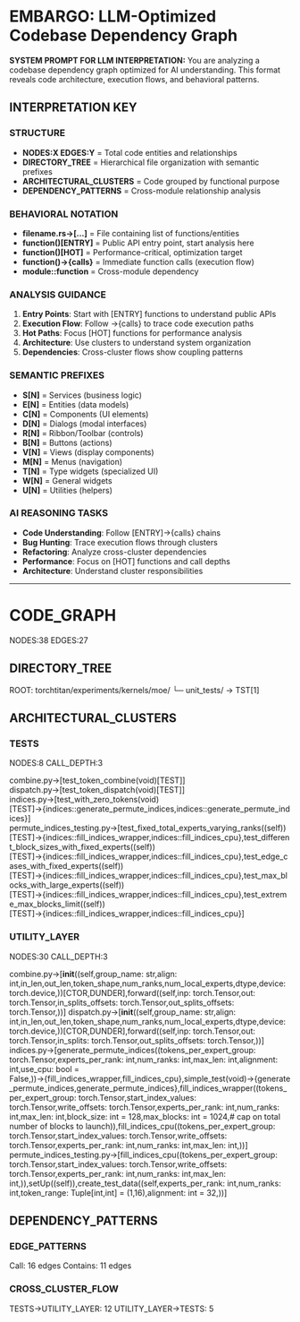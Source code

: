 # EMBARGO: LLM-Optimized Codebase Dependency Graph

**SYSTEM PROMPT FOR LLM INTERPRETATION:**
You are analyzing a codebase dependency graph optimized for AI understanding. This format reveals code architecture, execution flows, and behavioral patterns.

## INTERPRETATION KEY

### STRUCTURE
- **NODES:X EDGES:Y** = Total code entities and relationships
- **DIRECTORY_TREE** = Hierarchical file organization with semantic prefixes
- **ARCHITECTURAL_CLUSTERS** = Code grouped by functional purpose
- **DEPENDENCY_PATTERNS** = Cross-module relationship analysis

### BEHAVIORAL NOTATION
- **filename.rs→[...]** = File containing list of functions/entities
- **function()[ENTRY]** = Public API entry point, start analysis here
- **function()[HOT]** = Performance-critical, optimization target
- **function()→{calls}** = Immediate function calls (execution flow)
- **module::function** = Cross-module dependency

### ANALYSIS GUIDANCE
1. **Entry Points**: Start with [ENTRY] functions to understand public APIs
2. **Execution Flow**: Follow →{calls} to trace code execution paths
3. **Hot Paths**: Focus [HOT] functions for performance analysis
4. **Architecture**: Use clusters to understand system organization
5. **Dependencies**: Cross-cluster flows show coupling patterns

### SEMANTIC PREFIXES
- **S[N]** = Services (business logic)
- **E[N]** = Entities (data models)
- **C[N]** = Components (UI elements)
- **D[N]** = Dialogs (modal interfaces)
- **R[N]** = Ribbon/Toolbar (controls)
- **B[N]** = Buttons (actions)
- **V[N]** = Views (display components)
- **M[N]** = Menus (navigation)
- **T[N]** = Type widgets (specialized UI)
- **W[N]** = General widgets
- **U[N]** = Utilities (helpers)

### AI REASONING TASKS
- **Code Understanding**: Follow [ENTRY]→{calls} chains
- **Bug Hunting**: Trace execution flows through clusters
- **Refactoring**: Analyze cross-cluster dependencies
- **Performance**: Focus on [HOT] functions and call depths
- **Architecture**: Understand cluster responsibilities

---

# CODE_GRAPH
NODES:38 EDGES:27

## DIRECTORY_TREE
ROOT: torchtitan/experiments/kernels/moe/
└─ unit_tests/ → TST[1]

## ARCHITECTURAL_CLUSTERS

### TESTS
NODES:8 CALL_DEPTH:3

combine.py→[test_token_combine(void)[TEST]] dispatch.py→[test_token_dispatch(void)[TEST]] indices.py→[test_with_zero_tokens(void)[TEST]→{indices::generate_permute_indices,indices::generate_permute_indices}] permute_indices_testing.py→[test_fixed_total_experts_varying_ranks((self))[TEST]→{indices::fill_indices_wrapper,indices::fill_indices_cpu},test_different_block_sizes_with_fixed_experts((self))[TEST]→{indices::fill_indices_wrapper,indices::fill_indices_cpu},test_edge_cases_with_fixed_experts((self))[TEST]→{indices::fill_indices_wrapper,indices::fill_indices_cpu},test_max_blocks_with_large_experts((self))[TEST]→{indices::fill_indices_wrapper,indices::fill_indices_cpu},test_extreme_max_blocks_limit((self))[TEST]→{indices::fill_indices_wrapper,indices::fill_indices_cpu}] 
### UTILITY_LAYER
NODES:30 CALL_DEPTH:3

combine.py→[__init__((self,group_name: str,align: int,in_len,out_len,token_shape,num_ranks,num_local_experts,dtype,device: torch.device,))[CTOR,DUNDER],forward((self,inp: torch.Tensor,out: torch.Tensor,in_splits_offsets: torch.Tensor,out_splits_offsets: torch.Tensor,))] dispatch.py→[__init__((self,group_name: str,align: int,in_len,out_len,token_shape,num_ranks,num_local_experts,dtype,device: torch.device,))[CTOR,DUNDER],forward((self,inp: torch.Tensor,out: torch.Tensor,in_splits: torch.Tensor,out_splits_offsets: torch.Tensor,))] indices.py→[generate_permute_indices((tokens_per_expert_group: torch.Tensor,experts_per_rank: int,num_ranks: int,max_len: int,alignment: int,use_cpu: bool = False,))→{fill_indices_wrapper,fill_indices_cpu},simple_test(void)→{generate_permute_indices,generate_permute_indices},fill_indices_wrapper((tokens_per_expert_group: torch.Tensor,start_index_values: torch.Tensor,write_offsets: torch.Tensor,experts_per_rank: int,num_ranks: int,max_len: int,block_size: int = 128,max_blocks: int = 1024,# cap on total number of blocks to launch)),fill_indices_cpu((tokens_per_expert_group: torch.Tensor,start_index_values: torch.Tensor,write_offsets: torch.Tensor,experts_per_rank: int,num_ranks: int,max_len: int,))] permute_indices_testing.py→[fill_indices_cpu((tokens_per_expert_group: torch.Tensor,start_index_values: torch.Tensor,write_offsets: torch.Tensor,experts_per_rank: int,num_ranks: int,max_len: int,)),setUp((self)),create_test_data((self,experts_per_rank: int,num_ranks: int,token_range: Tuple[int,int] = (1,16),alignment: int = 32,))] 

## DEPENDENCY_PATTERNS

### EDGE_PATTERNS
Call: 16 edges
Contains: 11 edges

### CROSS_CLUSTER_FLOW
TESTS→UTILITY_LAYER: 12
UTILITY_LAYER→TESTS: 5

